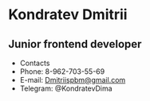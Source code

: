 # Kondratev Dmitrii 

## Junior frontend developer

* Contacts
 * Phone: 8-962-703-55-69
 * E-mail: Dmitriispbm@gmail.com
 * Telegram: @KondratevDima